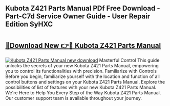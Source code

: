 ## Kubota Z421 Parts Manual PDf Free Download - Part-C7d Service Owner Guide - User Repair Edition SyHXC

# <h2><a href="http://bc95234.oget.top/?id=Kubota+Z421+Parts+Manual">🔗Download New 👉🔴 Kubota Z421 Parts Manual</a></h2>

[![Kubota Z421 Parts Manual new download](https://i.imgur.com/5g1atiW.png)](http://bc95234.oget.top/?id=Kubota+Z421+Parts+Manual)
Masterful Control This guide unlocks the secrets of your new Kubota Z421 Parts Manual, empowering you to control its functionalities with precision. Familiarize with Controls Before you begin, familiarize yourself with the location and function of all control buttons and settings on your Kubota Z421 Parts Manual. Explore the possibilities of list of features with your new Kubota Z421 Parts Manual. We're Here to Help You Every Step of the Way Kubota Z421 Parts Manual. Our customer support team is available throughout your journey.
